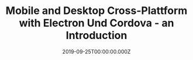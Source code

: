 ---
title: Mobile and Desktop Cross-Plattform with Electron Und Cordova - an Introduction
date: 2019-09-25T00:00:00.000Z
image: speaking.jpg
event: BASTA! Mainz
tags: [Angular,ASP.NET Core,SignalR,Cordova,Electron]
category: talks
---